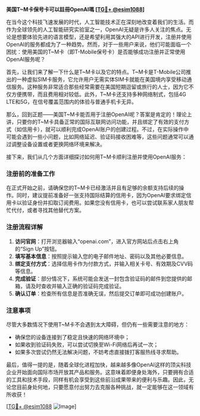**美国T~M卡保号卡可以註冊OpenAI嗎 [[TG💪+ @esim1088](https://t.me/s/esim1088)]**

在当今这个科技飞速发展的时代，人工智能技术正在深刻地改变着我们的生活。而作为全球领先的人工智能研究实验室之一，OpenAI无疑是许多人关注的焦点。无论是想要体验先进的语言模型，还是希望利用其强大的API进行开发，注册并使用OpenAI的服务都成为了一种趋势。然而，对于一些用户来说，他们可能面临一个困扰：使用美国的T~M卡（即T-Mobile保号卡）是否能够成功注册并正常使用OpenAI服务呢？

首先，让我们来了解一下什么是T~M卡以及它的特点。T~M卡是T-Mobile公司推出的一种虚拟SIM卡服务，它允许用户无需实体SIM卡就能在美国境内享受移动通信服务。这种服务非常适合那些经常需要在美国短期逗留或旅行的人士，因为它不仅方便携带，而且费用相对较低。此外，T~M卡还支持多种网络制式，包括4G LTE和5G，在信号覆盖范围内的体验与普通手机卡无异。

那么，回到正题——美国T~M卡能否用于注册OpenAI呢？答案是肯定的！理论上讲，只要你的T~M卡具备正常的国际互联网访问功能，并且绑定了有效的支付方式（如信用卡），就可以顺利完成OpenAI账户的创建过程。不过，在实际操作中可能会遇到一些小问题，比如网络延迟、验证码接收困难等，这些问题通常可以通过调整设备设置或者更换网络环境来解决。

接下来，我们从几个方面详细探讨如何用T~M卡顺利注册并使用OpenAI服务：

### 注册前的准备工作

在正式开始之前，请确保您的T~M卡已经激活并且有足够的余额支持后续的操作。同时，建议提前准备好一张支持国际结算的信用卡，因为OpenAI要求绑定信用卡以验证身份并扣取订阅费用。如果您没有信用卡，也可以尝试联系家人朋友帮忙代付，或者寻找其他替代方案。

### 注册流程详解

1. **访问官网**：打开浏览器输入“openai.com”，进入官方网站后点击右上角的“Sign Up”按钮。
2. **填写基本信息**：按照提示输入您的电子邮件地址、密码以及其他必要信息。
3. **绑定支付方式**：选择信用卡作为付款方式，并输入相关卡号、有效期及CVV码等信息。
4. **完成验证**：部分情况下，系统可能会发送一封包含验证码的邮件到您提供的邮箱，请及时查收并输入正确的验证码完成验证。
5. **确认订单**：检查所有信息是否准确无误，然后提交订单即可成功创建账户。

### 注意事项

尽管大多数情况下使用T~M卡不会遇到太大障碍，但仍有一些需要注意的地方：
- 确保您的设备连接到了稳定且快速的网络环境中；
- 如果收到验证码失败，可以尝试切换至Wi-Fi网络后再试一次；
- 如果多次尝试仍然无法解决问题，不妨考虑直接拨打客服热线寻求帮助。

最后，值得一提的是，随着全球化进程加快，越来越多像OpenAI这样的顶尖科技企业开始面向国际市场开放其产品和服务。这意味着即便身处海外，只要拥有合适的工具和技术手段，同样有机会享受到这些前沿成果带来的便利与乐趣。因此，无论您目前身处何地，只要愿意付出努力去克服各种挑战，就一定能够在这一领域有所收获！

[[TG💪+ @esim1088](https://t.me/s/esim1088) ![Image](https://i.postimg.cc/4NQfJmqS/Snipaste-2025-05-13-00-14-12.png)]